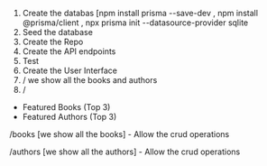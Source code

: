 1. Create the databas [npm install prisma --save-dev , npm install @prisma/client , npx prisma init --datasource-provider sqlite
2. Seed the database
3. Create the Repo
4. Create the API endpoints
5. Test
6. Create the User Interface
7. / we show all the books and authors
8. /



* Featured Books (Top 3)
* Featured Authors (Top 3)

/books [we show all the books] - Allow the crud operations

/authors [we show all the authors] - Allow the crud operations

